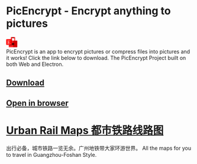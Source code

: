 # PicEncrypt - Encrypt anything to pictures
<img src="picencrypt.svg" style="width:30px;"><br />
PicEncrypt is an app to encrypt pictures or compress files into pictures and it works! Click the link below to download. The PicEncrypt Project built on both Web and Electron.
## [Download](https://github.com/picencrypt/PicEncrypt/releases)
## [Open in browser](workspace/main.html)
# [Urban Rail Maps 都市铁路线路图](maps)
出行必备，城市铁路一览无余。广州地铁带大家环游世界。
All the maps for you to travel in Guangzhou-Foshan Style.
